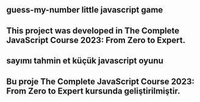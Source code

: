 ## guess-my-number little javascript game
## This project was developed in The Complete JavaScript Course 2023: From Zero to Expert.

## sayımı tahmin et küçük javascript oyunu
## Bu proje The Complete JavaScript Course 2023: From Zero to Expert kursunda geliştirilmiştir.
